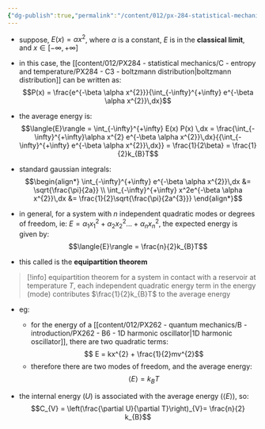 ```yaml
---
{"dg-publish":true,"permalink":"/content/012/px-284-statistical-mechanics/d-equipartition-theorem/px-284-d1-equipartition-theorem/","noteIcon":"1","created":"2024-11-25T10:50:32.000+00:00","updated":"2024-12-23T21:41:53.457+00:00"}
---
```


- suppose, $E(x) = \alpha x^{2}$, where $\alpha$ is a constant, $E$ is in the **classical limit**, and $x \in [-\infty, + \infty]$
- in this case, the [[content/012/PX284 - statistical mechanics/C - entropy and temperature/PX284 - C3 - boltzmann distribution\|boltzmann distribution]] can be written as: 
$$P(x) =  \frac{e^{-\beta \alpha x^{2}}}{\int_{-\infty}^{+\infty} e^{-\beta \alpha x^{2}}\,dx}$$
- the average energy is: 
$$\langle{E}\rangle = \int_{-\infty}^{+\infty} E(x) P(x) \,dx = \frac{\int_{-\infty}^{+\infty}\alpha x^{2} e^{-\beta \alpha x^{2}}\,dx}{{\int_{-\infty}^{+\infty} e^{-\beta \alpha x^{2}}\,dx}} = \frac{1}{2\beta} = \frac{1}{2}k_{B}T$$
- standard gaussian integrals:
$$\begin{align*}
\int_{-\infty}^{+\infty} e^{-\beta \alpha x^{2}}\,dx &= \sqrt{\frac{\pi}{2a}} \\
\int_{-\infty}^{+\infty} x^2e^{-\beta \alpha x^{2}}\,dx &= \frac{1}{2}\sqrt{\frac{\pi}{2a^{3}}}
\end{align*}$$

- in general, for a system with $n$ independent quadratic modes or degrees of freedom, ie: $E= \alpha_{1}x_{1}^{2} + \alpha_{2}x_{2}^{2} \dots + \alpha_{n}x_{n}^{2}$, the expected energy is given by:
$$\langle{E}\rangle = \frac{n}{2}k_{B}T$$
- this called is the **equipartition theorem**

>[!info] equipartition theorem
>for a system in contact with a reservoir at temperature $T$, each independent quadratic energy term in the energy (mode) contributes $\frac{1}{2}k_{B}T$ to the average energy

- eg:
	- for the energy of a [[content/012/PX262 - quantum mechanics/B - introduction/PX262 - B6 - 1D harmonic oscillator\|1D harmonic oscillator]], there are two quadratic terms:
$$ E = kx^{2} + \frac{1}{2}mv^{2}$$
	- therefore there are two modes of freedom, and the average energy:
$$\langle{E }\rangle =k_{B}T$$

- the internal energy $(U)$ is associated with the average energy $(\langle{E}\rangle)$, so: 
$$C_{V} = \left(\frac{\partial U}{\partial T}\right)_{V}= \frac{n}{2} k_{B}$$
